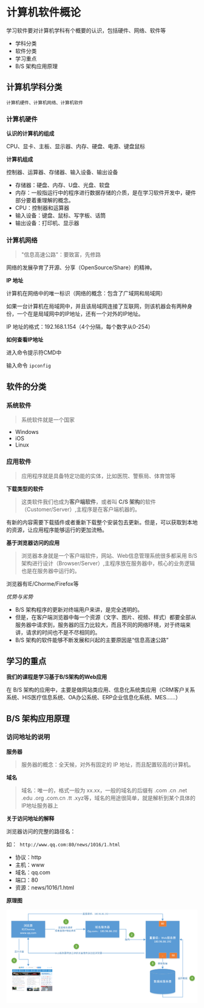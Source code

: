 # 计算机软件概论

学习软件要对计算机学科有个概要的认识，包括硬件、网络、软件等

- 学科分类
- 软件分类
- 学习重点
- B/S 架构应用原理

## 计算机学科分类

    计算机硬件、计算机网络、计算机软件
    
### 计算机硬件

**认识的计算机的组成**

CPU、显卡、主板、显示器、内存、硬盘、电源、键盘鼠标

**计算机组成**

控制器、运算器、存储器、输入设备、输出设备

- 存储器：硬盘、内存、U盘、光盘、软盘
- 内存：一般指运行中的程序进行数据存储的介质，是在学习软件开发中，硬件部分要着重理解的概念。
- CPU：控制器和运算器
- 输入设备：键盘、鼠标、写字板、话筒
- 输出设备：打印机、显示器

### 计算机网络

> "信息高速公路"：要致富，先修路

网络的发展孕育了开源、分享（OpenSource/Share）的精神。

**IP 地址**

计算机在网络中的唯一标识（网络的概念：包含了广域网和局域网）

如果一台计算机在局域网中，并且该局域网连接了互联网，则该机器会有两种身份，一个在是局域网中的IP地址，还有一个对外的IP地址。

IP 地址的格式：192.168.1.154（4个分隔，每个数字从0-254）

**如何查看IP地址**

进入命令提示符CMD中

输入命令 ``` ipconfig ```

## 软件的分类

### 系统软件
> 系统软件就是一个国家

- Windows
- iOS
- Linux

### 应用软件
> 应用程序就是具备特定功能的实体，比如医院、警察局、体育馆等

**下载类型的软件**

> 这类软件我们也成为**客户端软件**，或者叫 **C/S 架构**的软件（Customer/Server）,主程序是在客户端机器的。

有新的内容需要下载插件或者重新下载整个安装包去更新。但是，可以获取到本地的资源，让应用程序能够运行的更加流畅。

**基于浏览器访问的应用**

> 浏览器本身就是一个客户端软件，网站、Web信息管理系统很多都采用 B/S 架构进行设计（Browser/Server）,主程序放在服务器中，核心的业务逻辑也是在服务器中运行的。

浏览器有IE/Chorme/Firefox等

*优势与劣势*

- B/S 架构程序的更新对终端用户来讲，是完全透明的。
- 但是，在客户端浏览器中每一个资源（文字、图片、视频、样式）都要全部从服务器中请求到，服务器的压力比较大，而且不同的网络环境，对于终端来讲，请求的时间也不是不尽相同的。
- B/S 架构的软件能够不断发展和兴起的主要原因是“信息高速公路”

## 学习的重点

**我们的课程是学习基于B/S架构的Web应用**

在 B/S 架构的应用中，主要是做网站类应用、信息化系统类应用（CRM客户关系系统、HIS医疗信息系统、OA办公系统、ERP企业信息化系统、MES......） 

## B/S 架构应用原理

### 访问地址的说明

**服务器**

> 服务器的概念：全天候，对外有固定的 IP 地址，而且配置较高的计算机。

**域名**

> 域名：唯一的，格式一般为 xx.xx，一般的域名的后缀有 .com .cn .net .edu .org .com.cn .tt .xyz等，域名的用途很简单，就是解析到某个具体的IP地址服务器上

**关于访问地址的解释**

浏览器访问的完整的路径名：

如：``` http://www.qq.com:80/news/1016/1.html``` 

- 协议：http
- 主机：www
- 域名：qq.com
- 端口：80
- 资源：news/1016/1.html

**原理图**

![](/assets/005.png)



